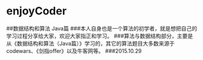 # enjoyCoder
##数据结构和算法  Java篇
###本人自身也是一个算法的初学者，就是想把自己的学习过程分享给大家，欢迎大家指正和学习。
###算法与数据结构部分，主要是从《数据结构和算法（Java篇）》学习的，其它的算法题目大多数来源于codewars、《剑指offer》以及牛客网等。
###2015.10.29
